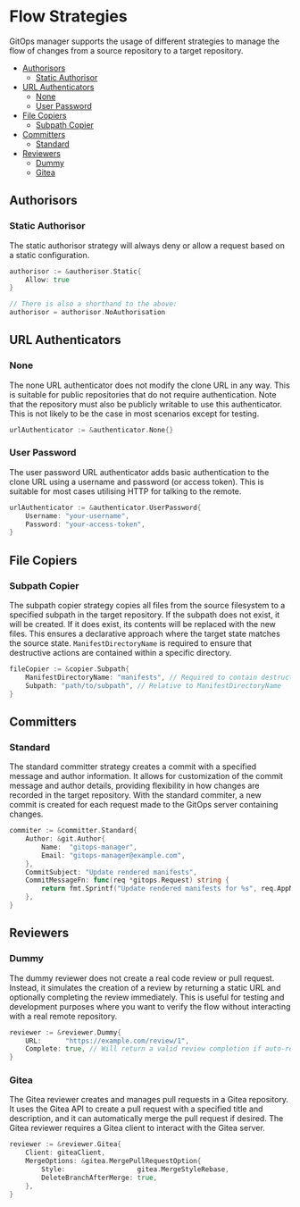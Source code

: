 # Flow Strategies

GitOps manager supports the usage of different strategies to manage the flow of changes from a source repository to a target repository.

- [Authorisors](#authorisors)
    - [Static Authorisor](#static-authorisor)
- [URL Authenticators](#url-authenticators)
    - [None](#none)
    - [User Password](#user-password)
- [File Copiers](#file-copiers)
    - [Subpath Copier](#subpath-copier)
- [Committers](#committers)
    - [Standard](#standard)
- [Reviewers](#reviewers)
    - [Dummy](#dummy)
    - [Gitea](#gitea)


## Authorisors

### Static Authorisor
The static authorisor strategy will always deny or allow a request based on a static configuration.

```go
authorisor := &authorisor.Static{
    Allow: true
}

// There is also a shorthand to the above:
authorisor = authorisor.NoAuthorisation
```

## URL Authenticators

### None
The none URL authenticator does not modify the clone URL in any way. This is suitable for public repositories that do not require authentication. Note that the repository must also be publicly writable to use this authenticator. This is not likely to be the case in most scenarios except for testing.

```go
urlAuthenticator := &authenticator.None{}
```

### User Password
The user password URL authenticator adds basic authentication to the clone URL using a username and password (or access token). This is suitable for most cases utilising HTTP for talking to the remote.

```go
urlAuthenticator := &authenticator.UserPassword{
    Username: "your-username",
    Password: "your-access-token",
}
```

## File Copiers

### Subpath Copier
The subpath copier strategy copies all files from the source filesystem to a specified subpath in the target repository. If the subpath does not exist, it will be created. If it does exist, its contents will be replaced with the new files. This ensures a declarative approach where the target state matches the source state. `ManifestDirectoryName` is required to ensure that destructive actions are contained within a specific directory.

```go
fileCopier := &copier.Subpath{
    ManifestDirectoryName: "manifests", // Required to contain destructive actions
    Subpath: "path/to/subpath", // Relative to ManifestDirectoryName
}
```

## Committers

### Standard
The standard committer strategy creates a commit with a specified message and author information. It allows for customization of the commit message and author details, providing flexibility in how changes are recorded in the target repository. With the standard commiter, a new commit is created for each request made to the GitOps server containing changes.

```go
commiter := &committer.Standard{
    Author: &git.Author{
        Name:  "gitops-manager",
        Email: "gitops-manager@example.com",
    },
    CommitSubject: "Update rendered manifests",
    CommitMessageFn: func(req *gitops.Request) string {
        return fmt.Sprintf("Update rendered manifests for %s", req.AppName)
    },
}
```

## Reviewers

### Dummy
The dummy reviewer does not create a real code review or pull request. Instead, it simulates the creation of a review by returning a static URL and optionally completing the review immediately. This is useful for testing and development purposes where you want to verify the flow without interacting with a real remote repository.

```go
reviewer := &reviewer.Dummy{
    URL:      "https://example.com/review/1",
    Complete: true, // Will return a valid review completion if auto-review is enabled
}
```

### Gitea
The Gitea reviewer creates and manages pull requests in a Gitea repository. It uses the Gitea API to create a pull request with a specified title and description, and it can automatically merge the pull request if desired. The Gitea reviewer requires a Gitea client to interact with the Gitea server.

```go
reviewer := &reviewer.Gitea{
    Client: giteaClient,
    MergeOptions: &gitea.MergePullRequestOption{
        Style:                  gitea.MergeStyleRebase,
        DeleteBranchAfterMerge: true,
    },
}
```
